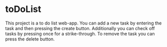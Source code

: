 # toDoList
This project is a to do list web-app.
You can add a new task by entering the task and then pressing the create button.
Additionally you can check off tasks by pressing once for a strike-through.
To remove the task you can press the delete button. 
